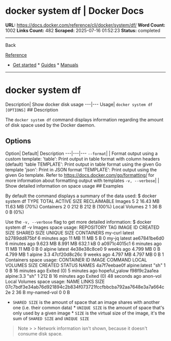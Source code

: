 # docker system df | Docker Docs

**URL:** https://docs.docker.com/reference/cli/docker/system/df/
**Word Count:** 1002
**Links Count:** 482
**Scraped:** 2025-07-16 01:52:23
**Status:** completed

---

Back

[Reference](https://docs.docker.com/reference/)

  * [Get started](https://docs.docker.com/get-started/)   * [Guides](https://docs.docker.com/guides/)   * [Manuals](https://docs.docker.com/manuals/)

* * *

# docker system df

Description| Show docker disk usage   ---|---   Usage| `docker system df [OPTIONS]`      ## Description

The `docker system df` command displays information regarding the amount of disk space used by the Docker daemon.

## Options

Option| Default| Description   ---|---|---   `--format`| | Format output using a custom template:   'table': Print output in table format with column headers \(default\)   'table TEMPLATE': Print output in table format using the given Go template   'json': Print in JSON format   'TEMPLATE': Print output using the given Go template.   Refer to <https://docs.docker.com/go/formatting/> for more information about formatting output with templates   `-v, --verbose`| | Show detailed information on space usage      ## Examples

By default the command displays a summary of the data used:               $ docker system df          TYPE                TOTAL               ACTIVE              SIZE                RECLAIMABLE     Images              5                   2                   16.43 MB            11.63 MB (70%)     Containers          2                   0                   212 B               212 B (100%)     Local Volumes       2                   1                   36 B                0 B (0%)     

Use the `-v, --verbose` flag to get more detailed information:               $ docker system df -v          Images space usage:          REPOSITORY          TAG                 IMAGE ID            CREATED             SIZE                SHARED SIZE         UNIQUE SIZE         CONTAINERS     my-curl             latest              b2789dd875bf        6 minutes ago       11 MB               11 MB               5 B                 0     my-jq               latest              ae67841be6d0        6 minutes ago       9.623 MB            8.991 MB            632.1 kB            0     <none>              <none>              a0971c4015c1        6 minutes ago       11 MB               11 MB               0 B                 0     alpine              latest              4e38e38c8ce0        9 weeks ago         4.799 MB            0 B                 4.799 MB            1     alpine              3.3                 47cf20d8c26c        9 weeks ago         4.797 MB            4.797 MB            0 B                 1          Containers space usage:          CONTAINER ID        IMAGE               COMMAND             LOCAL VOLUMES       SIZE                CREATED             STATUS                      NAMES     4a7f7eebae0f        alpine:latest       "sh"                1                   0 B                 16 minutes ago      Exited (0) 5 minutes ago    hopeful_yalow     f98f9c2aa1ea        alpine:3.3          "sh"                1                   212 B               16 minutes ago      Exited (0) 48 seconds ago   anon-vol          Local Volumes space usage:          NAME                                                               LINKS               SIZE     07c7bdf3e34ab76d921894c2b834f073721fccfbbcba792aa7648e3a7a664c2e   2                   36 B     my-named-vol                                                       0                   0 B     

  * `SHARED SIZE` is the amount of space that an image shares with another one \(i.e. their common data\)   * `UNIQUE SIZE` is the amount of space that's only used by a given image   * `SIZE` is the virtual size of the image, it's the sum of `SHARED SIZE` and `UNIQUE SIZE`

> Note >  > Network information isn't shown, because it doesn't consume disk space.